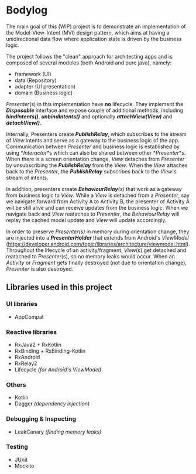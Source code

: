 # Bodylog

The main goal of this (WIP) project is to demonstrate an implementation of the Model-View-Intent (MVI) design pattern, which aims at having a unidirectional data flow where application state is driven by the business logic.

The project follows the "clean" approach for architecting apps and is composed of several modules (both Android and pure java), namely:
- framework (UI)
- data (Repository)
- adapter (UI presentation)
- domain (Business logic)
 
_Presenter_(s) in this implementation have **no** lifecycle. They implement the **_Disposable_** interface and expose couple of additional methods, including **_bindIntents()_**, **_unbindIntents()_** and optionally **_attachView(View)_** and **_detachView()_**.

Internally, Presenters create **_PublishRelay_**, which subscribes to the stream of _View_ intents and serve as a gateway to the business logic of the app. Communication between _Presenter_ and business logic is established by using *_Interactor_*s which can also be shared between other *_Presenter_*s. When there is a screen orientation change, _View_ detaches from _Presenter_ by unsubscribing the **_PublishRelay_** from the _View_. When the _View_ attaches back to the _Presenter_, the **_PublishRelay_** subscribes back to the _View_'s stream of intents.

In addition, presenters create **_BehaviourRelay_**_(s)_ that work as a gateway from business logic to _View_. While a _View_ is detached from a _Presenter_, say we navigate forward from Activity A to Activity B, the presenter of Activity A will be still alive and can receive updates from the business logic. When we navigate back and _View_ reataches to _Presenter_, the _BehaviourRelay_ will replay the cached model update and _View_ will update accordingly.

In order to preserve _Presenter(s)_ in memory during orientation change, they are injected into a **_PresenterHolder_** that extends from Android's _ViewModel_ (https://developer.android.com/topic/libraries/architecture/viewmodel.html). Throughout the lifecycle of an activity/fragment, _View_(s) get detached and reatached to _Presenter_(s), so no memory leaks would occur. When an _Activity_ or _Fragment_ gets finally destroyed (not due to orientation change), _Presenter_ is also destroyed.

## Libraries used in this project

### UI libraries 
- AppCompat

### Reactive libraries
- RxJava2 + RxKotlin
- RxBinding + RxBinding-Kotlin
- RxAndroid
- RxRelay2
- Lifecycle _(for Android's ViewModel)_

### Others
- Kotlin
- Dagger _(dependency injection)_

### Debugging & Inspecting
- LeakCanary _(finding memory leaks)_

### Testing
- JUnit
- Mockito
